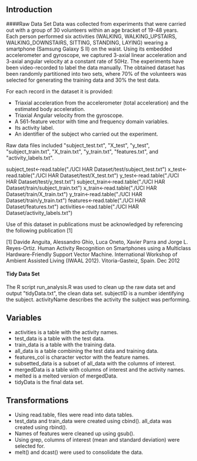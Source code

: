 
## Introduction

####Raw Data Set
Data was collected from experiments that were carried out with a group of 30 volunteers within an age bracket of 19-48 years. Each person performed six activities (WALKING, WALKING_UPSTAIRS, WALKING_DOWNSTAIRS, SITTING, STANDING, LAYING) wearing a smartphone (Samsung Galaxy S II) on the waist. Using its embedded accelerometer and gyroscope, we captured 3-axial linear acceleration and 3-axial angular velocity at a constant rate of 50Hz. The experiments have been video-recorded to label the data manually. The obtained dataset has been randomly partitioned into two sets, where 70% of the volunteers was selected for generating the training data and 30% the test data. 

For each record in the dataset it is provided: 
* Triaxial acceleration from the accelerometer (total acceleration) and the estimated body acceleration. 
* Triaxial Angular velocity from the gyroscope. 
* A 561-feature vector with time and frequency domain variables. 
* Its activity label. 
* An identifier of the subject who carried out the experiment.

Raw data files included "subject_test.txt", "X_test", "y_test", "subject_train.txt", "X_train.txt", "y_train.txt", "features.txt", and "activity_labels.txt".


subject_test<-read.table("./UCI HAR Dataset/test/subject_test.txt")
x_test<-read.table("./UCI HAR Dataset/test/X_test.txt")
y_test<-read.table("./UCI HAR Dataset/test/y_test.txt")
subject_train<-read.table("./UCI HAR Dataset/train/subject_train.txt")
x_train<-read.table("./UCI HAR Dataset/train/X_train.txt")
y_train<-read.table("./UCI HAR Dataset/train/y_train.txt")
features<-read.table("./UCI HAR Dataset/features.txt")
activities<-read.table("./UCI HAR Dataset/activity_labels.txt")

Use of this dataset in publications must be acknowledged by referencing the following publication [1] 

[1] Davide Anguita, Alessandro Ghio, Luca Oneto, Xavier Parra and Jorge L. Reyes-Ortiz. Human Activity Recognition on Smartphones using a Multiclass Hardware-Friendly Support Vector Machine. International Workshop of Ambient Assisted Living (IWAAL 2012). Vitoria-Gasteiz, Spain. Dec 2012

#### Tidy Data Set
The R script run_analysis.R was used to clean up the raw data set and output "tidyData.txt", the clean data set.
subjectID is a number identifying the subject. activityName describes the activity the subject was performing.


## Variables
* activities is a table with the activity names.
* test_data is a table with the test data.
* train_data is a table with the training data.
* all_data is a table combining the test data and training data.
* features_col is character vector with the feature names.
* subsetted_data is a subset of all_data with the columns of interest.
* mergedData is a table with columns of interest and the activity names.
* melted is a melted version of mergedData.
* tidyData is the final data set.

## Transformations
* Using read.table, files were read into data tables.
* test_data and train_data were created using cbind(). all_data was created using rbind().
* Names of features were cleaned up using gsub().
* Using grep, columns of interest (mean and standard deviation) were selected for.
* melt() and dcast() were used to consolidate the data.


